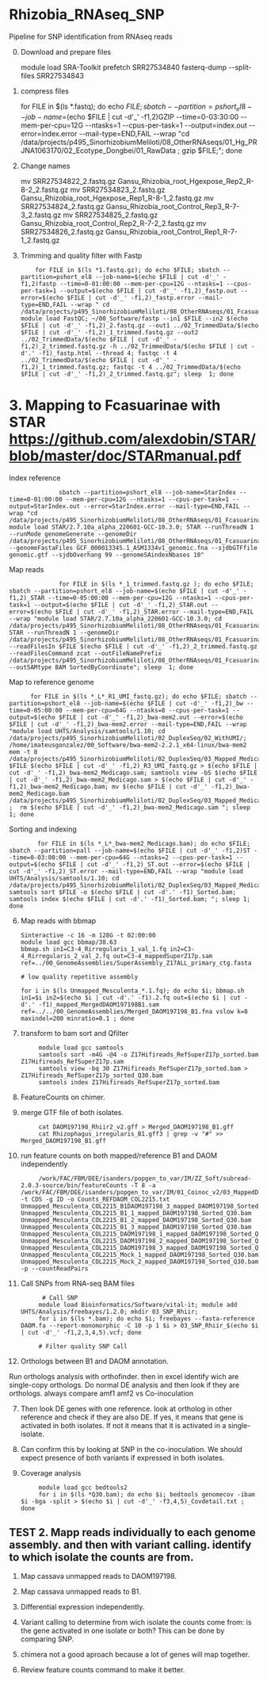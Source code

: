 # Rhizobia_RNAseq_SNP

Pipeline for SNP identification from RNAseq reads


0. Download and prepare files


      module load SRA-Toolkit
      prefetch SRR27534840
      fasterq-dump --split-files SRR27534843


2. compress files


      for FILE in $(ls *.fastq); do echo $FILE ;sbatch --partition=pshort_el8 --job-name=$(echo $FILE | cut -d'_' -f1,2)GZIP --time=0-03:30:00 --mem-per-cpu=12G --ntasks=1 --cpus-per-task=1 --output=index.out --error=index.error --mail-type=END,FAIL --wrap "cd /data/projects/p495_SinorhizobiumMeliloti/08_OtherRNAseqs/01_Hg_PRJNA1063170/02_Ecotype_Dongbei/01_RawData ; gzip $FILE;"; done

3. Change names



      mv SRR27534822_2.fastq.gz Gansu_Rhizobia_root_Hgexpose_Rep2_R-8-2_2.fastq.gz
      mv SRR27534823_2.fastq.gz Gansu_Rhizobia_root_Hgexpose_Rep1_R-8-1_2.fastq.gz
      mv SRR27534824_2.fastq.gz Gansu_Rhizobia_root_Control_Rep3_R-7-3_2.fastq.gz
      mv SRR27534825_2.fastq.gz Gansu_Rhizobia_root_Control_Rep2_R-7-2_2.fastq.gz
      mv SRR27534826_2.fastq.gz Gansu_Rhizobia_root_Control_Rep1_R-7-1_2.fastq.gz
    
    
5. Trimming and quality filter with Fastp


                     
           for FILE in $(ls *1.fastq.gz); do echo $FILE; sbatch --partition=pshort_el8 --job-name=$(echo $FILE | cut -d'_' -f1,2)fastp --time=0-01:00:00 --mem-per-cpu=12G --ntasks=1 --cpus-per-task=1 --output=$(echo $FILE | cut -d'_' -f1,2)_fastp.out --error=$(echo $FILE | cut -d'_' -f1,2)_fastp.error --mail-type=END,FAIL --wrap " cd /data/projects/p495_SinorhizobiumMeliloti/08_OtherRNAseqs/01_Fcasuarinae/01_RawData; module load FastQC; ~/00_Software/fastp --in1 $FILE --in2 $(echo $FILE | cut -d'_' -f1,2)_2.fastq.gz --out1 ../02_TrimmedData/$(echo $FILE | cut -d'_' -f1,2)_1_trimmed.fastq.gz --out2 ../02_TrimmedData/$(echo $FILE | cut -d'_' -f1,2)_2_trimmed.fastq.gz -h ../02_TrimmedData/$(echo $FILE | cut -d'.' -f1)_fastp.html --thread 4; fastqc -t 4 ../02_TrimmedData/$(echo $FILE | cut -d'_' -f1,2)_1_trimmed.fastq.gz; fastqc -t 4 ../02_TrimmedData/$(echo $FILE | cut -d'_' -f1,2)_2_trimmed.fastq.gz"; sleep  1; done


# 3. Mapping to Fcasuarinae with STAR https://github.com/alexdobin/STAR/blob/master/doc/STARmanual.pdf

Index reference 

                  sbatch --partition=pshort_el8 --job-name=StarIndex --time=0-01:00:00 --mem-per-cpu=12G --ntasks=1 --cpus-per-task=1 --output=StarIndex.out --error=StarIndex.error --mail-type=END,FAIL --wrap "cd /data/projects/p495_SinorhizobiumMeliloti/08_OtherRNAseqs/01_Fcasuarinae/01_RawData/ncbi_dataset/data/GCF_000013345/; module load STAR/2.7.10a_alpha_220601-GCC-10.3.0; STAR --runThreadN 1 --runMode genomeGenerate --genomeDir /data/projects/p495_SinorhizobiumMeliloti/08_OtherRNAseqs/01_Fcasuarinae/01_RawData/ncbi_dataset/data/GCF_000013345 --genomeFastaFiles GCF_000013345.1_ASM1334v1_genomic.fna --sjdbGTFfile genomic.gtf --sjdbOverhang 99 --genomeSAindexNbases 10"

Map reads 

                  for FILE in $(ls *_1_trimmed.fastq.gz ); do echo $FILE; sbatch --partition=pshort_el8 --job-name=$(echo $FILE | cut -d'_' -f1,2)_STAR --time=0-05:00:00 --mem-per-cpu=12G --ntasks=1 --cpus-per-task=1 --output=$(echo $FILE | cut -d'_' -f1,2)_STAR.out --error=$(echo $FILE | cut -d'_' -f1,2)_STAR.error --mail-type=END,FAIL --wrap "module load STAR/2.7.10a_alpha_220601-GCC-10.3.0; cd /data/projects/p495_SinorhizobiumMeliloti/08_OtherRNAseqs/01_Fcasuarinae/02_TrimmedData; STAR --runThreadN 1 --genomeDir /data/projects/p495_SinorhizobiumMeliloti/08_OtherRNAseqs/01_Fcasuarinae/01_RawData/ncbi_dataset/data/GCF_000013345 --readFilesIn $FILE $(echo $FILE | cut -d'_' -f1,2)_2_trimmed.fastq.gz --readFilesCommand zcat --outFileNamePrefix /data/projects/p495_SinorhizobiumMeliloti/08_OtherRNAseqs/01_Fcasuarinae/03_Mapped --outSAMtype BAM SortedByCoordinate"; sleep  1; done

Map to reference genome

          for FILE in $(ls *_L*_R1_UMI_fastq.gz); do echo $FILE; sbatch --partition=pshort_el8 --job-name=$(echo $FILE | cut -d'_' -f1,2)_bw --time=0-05:00:00 --mem-per-cpu=64G --ntasks=8 --cpus-per-task=1 --output=$(echo $FILE | cut -d'_' -f1,2)_bwa-mem2.out --error=$(echo $FILE | cut -d'_' -f1,2)_bwa-mem2.error --mail-type=END,FAIL --wrap "module load UHTS/Analysis/samtools/1.10; cd /data/projects/p495_SinorhizobiumMeliloti/02_DuplexSeq/02_WithUMI/; /home/imateusgonzalez/00_Software/bwa-mem2-2.2.1_x64-linux/bwa-mem2 mem -t 8 /data/projects/p495_SinorhizobiumMeliloti/02_DuplexSeq/03_Mapped_Medicago/Medicago_truncatula.fa $FILE $(echo $FILE | cut -d'_' -f1,2)_R3_UMI_fastq.gz > $(echo $FILE | cut -d'_' -f1,2)_bwa-mem2_Medicago.sam; samtools view -bS $(echo $FILE | cut -d'_' -f1,2)_bwa-mem2_Medicago.sam > $(echo $FILE | cut -d'_' -f1,2)_bwa-mem2_Medicago.bam; mv $(echo $FILE | cut -d'_' -f1,2)_bwa-mem2_Medicago.bam /data/projects/p495_SinorhizobiumMeliloti/02_DuplexSeq/03_Mapped_Medicago/ ;  rm $(echo $FILE | cut -d'_' -f1,2)_bwa-mem2_Medicago.sam "; sleep  1; done

Sorting and indexing

            for FILE in $(ls *_L*_bwa-mem2_Medicago.bam); do echo $FILE; sbatch --partition=pall --job-name=$(echo $FILE | cut -d'_' -f1,2)ST --time=0-03:00:00 --mem-per-cpu=64G --ntasks=2 --cpus-per-task=1 --output=$(echo $FILE | cut -d'_' -f1,2)_ST.out --error=$(echo $FILE | cut -d'_' -f1,2)_ST.error --mail-type=END,FAIL --wrap "module load UHTS/Analysis/samtools/1.10; cd /data/projects/p495_SinorhizobiumMeliloti/02_DuplexSeq/03_Mapped_Medicago/; samtools sort $FILE -o $(echo $FILE | cut -d'.' -f1)_Sorted.bam; samtools index $(echo $FILE | cut -d'.' -f1)_Sorted.bam; "; sleep 1; done


  
6.  Map reads with bbmap


        Sinteractive -c 16 -m 128G -t 02:00:00
        module load gcc bbmap/38.63
        bbmap.sh in1=C3-4_Rirregularis_1_val_1.fq in2=C3-4_Rirregularis_2_val_2.fq out=C3-4_mappedSuperZ17p.sam ref=../00_GenomeAssemblies/SuperAssembly_Z17ALL_primary_ctg.fasta
        
        # low quality repetitive assembly
        
        for i in $(ls Unmapped_Mesculenta_*.1.fq); do echo $i; bbmap.sh in1=$i in2=$(echo $i | cut -d'.' -f1).2.fq out=$(echo $i | cut -d'.' -f1)_mapped_MergedDAOM197198B1.sam ref=../../00_GenomeAssemblies/Merged_DAOM197198_B1.fna vslow k=8 maxindel=200 minratio=0.1 ; done


7. transform to bam sort and Qfilter
            
            module load gcc samtools
            samtools sort -m4G -@4 -o Z17Hifireads_RefSuperZ17p_sorted.bam Z17Hifireads_RefSuperZ17p.sam
            samtools view -bq 30 Z17Hifireads_RefSuperZ17p_sorted.bam > Z17Hifireads_RefSuperZ17p_sorted_Q30.bam
            samtools index Z17Hifireads_RefSuperZ17p_sorted.bam


8. FeatureCounts on chimer.

1. merge GTF file of both isolates.

            cat DAOM197198_Rhiir2_v2.gff > Merged_DAOM197198_B1.gff
            cat Rhizophagus_irregularis_B1.gff3 | grep -v "#" >> Merged_DAOM197198_B1.gff
            
2. run feature counts on both mapped/reference B1 and DAOM independently

            /work/FAC/FBM/DEE/isanders/popgen_to_var/IM/ZZ_Soft/subread-2.0.3-source/bin/featureCounts -T 8 -a /work/FAC/FBM/DEE/isanders/popgen_to_var/IM/01_Coinoc_v2/03_MappedDAOM/DAOM197198_Rhiir2_v2.gff -t CDS -g ID -o Counts_REFDAOM_COL2215.txt  Unmapped_Mesculenta_COL2215_B1DAOM197198_3_mapped_DAOM197198_Sorted_Q30.bam Unmapped_Mesculenta_COL2215_B1_1_mapped_DAOM197198_Sorted_Q30.bam Unmapped_Mesculenta_COL2215_B1_2_mapped_DAOM197198_Sorted_Q30.bam Unmapped_Mesculenta_COL2215_B1_3_mapped_DAOM197198_Sorted_Q30.bam Unmapped_Mesculenta_COL2215_DAOM197198_1_mapped_DAOM197198_Sorted_Q30.bam Unmapped_Mesculenta_COL2215_DAOM197198_2_mapped_DAOM197198_Sorted_Q30.bam Unmapped_Mesculenta_COL2215_DAOM197198_3_mapped_DAOM197198_Sorted_Q30.bam Unmapped_Mesculenta_COL2215_Mock_1_mapped_DAOM197198_Sorted_Q30.bam Unmapped_Mesculenta_COL2215_Mock_2_mapped_DAOM197198_Sorted_Q30.bam -p --countReadPairs
          


6. Call SNPs from RNA-seq BAM files

             # Call SNP
            module load Bioinformatics/Software/vital-it; module add UHTS/Analysis/freebayes/1.2.0; mkdir 03_SNP_Rhiir;
            for i in $(ls *.bam); do echo $i; freebayes --fasta-reference DAOM.fa --report-monomorphic -C 10 -p 1 $i > 03_SNP_Rhiir_$(echo $i | cut -d'_' -f1,2,3,4,5).vcf; done

            # Filter quality SNP Call

6. Orthologs between B1 and DAOM annotation.

Run orthologs analysis with orthofinder. then in excel identify wich are single-copy orthologs. 
Do normal DE analysis and then look if they are orthologs. always compare amf1 amf2 vs Co-inoculation


7. Then look DE genes with one reference. look at ortholog in other reference and check if they are also DE. If yes, it means that gene is activated in both isolates. If not it means that it is activated in a single-isolate.

8. Can confirm this by looking at SNP in the co-inoculation. We should expect presence of both variants if expressed in both isolates.
9. Coverage analysis 

            module load gcc bedtools2
            for i in $(ls *Q30.bam); do echo $i; bedtools genomecov -ibam $i -bga -split > $(echo $i | cut -d'_' -f3,4,5)_Covdetail.txt ; done


## TEST 2. Mapp reads individually to each genome assembly. and then with variant calling. identify to which isolate the counts are from. 

1. Map cassava unmapped reads to DAOM197198. 
2. Map cassava unmapped reads to B1.
3. Differential expression independently.
4. Variant calling to determine from wich isolate the counts come from: is the gene activated in one isolate or both? This can be done by comparing SNP.
5. chimera not a good aproach because a lot of genes will map together.

6. Review feature counts command to make it better.
